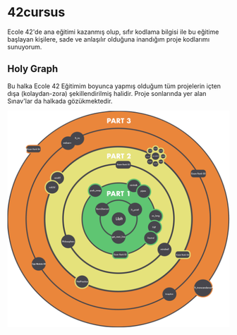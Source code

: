 # 42cursus

Ecole 42'de ana eğitimi kazanmış olup, sıfır kodlama bilgisi ile bu eğitime başlayan kişilere, sade ve anlaşılır olduğuna inandığım proje kodlarımı sunuyorum.

## Holy Graph

Bu halka Ecole 42 Eğitimim boyunca yapmış olduğum tüm projelerin içten dışa (kolaydan-zora) şekillendirilmiş halidir.
Proje sonlarında yer alan Sınav'lar da halkada gözükmektedir.

![Common Core Part Information](https://github.com/buozdemi/kodluyoruzilkrepo/blob/main/img/Common%20Core%20Part.png)
